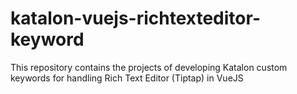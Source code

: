 # katalon-vuejs-richtexteditor-keyword
This repository contains the projects of developing Katalon custom keywords for handling Rich Text Editor (Tiptap) in VueJS
